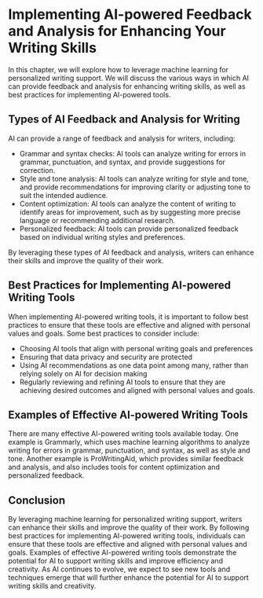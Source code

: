 # Implementing AI-powered Feedback and Analysis for Enhancing Your Writing Skills

In this chapter, we will explore how to leverage machine learning for personalized writing support. We will discuss the various ways in which AI can provide feedback and analysis for enhancing writing skills, as well as best practices for implementing AI-powered tools.

Types of AI Feedback and Analysis for Writing
---------------------------------------------

AI can provide a range of feedback and analysis for writers, including:

* Grammar and syntax checks: AI tools can analyze writing for errors in grammar, punctuation, and syntax, and provide suggestions for correction.
* Style and tone analysis: AI tools can analyze writing for style and tone, and provide recommendations for improving clarity or adjusting tone to suit the intended audience.
* Content optimization: AI tools can analyze the content of writing to identify areas for improvement, such as by suggesting more precise language or recommending additional research.
* Personalized feedback: AI tools can provide personalized feedback based on individual writing styles and preferences.

By leveraging these types of AI feedback and analysis, writers can enhance their skills and improve the quality of their work.

Best Practices for Implementing AI-powered Writing Tools
--------------------------------------------------------

When implementing AI-powered writing tools, it is important to follow best practices to ensure that these tools are effective and aligned with personal values and goals. Some best practices to consider include:

* Choosing AI tools that align with personal writing goals and preferences
* Ensuring that data privacy and security are protected
* Using AI recommendations as one data point among many, rather than relying solely on AI for decision making
* Regularly reviewing and refining AI tools to ensure that they are achieving desired outcomes and aligned with personal values and goals.

Examples of Effective AI-powered Writing Tools
----------------------------------------------

There are many effective AI-powered writing tools available today. One example is Grammarly, which uses machine learning algorithms to analyze writing for errors in grammar, punctuation, and syntax, as well as style and tone. Another example is ProWritingAid, which provides similar feedback and analysis, and also includes tools for content optimization and personalized feedback.

Conclusion
----------

By leveraging machine learning for personalized writing support, writers can enhance their skills and improve the quality of their work. By following best practices for implementing AI-powered writing tools, individuals can ensure that these tools are effective and aligned with personal values and goals. Examples of effective AI-powered writing tools demonstrate the potential for AI to support writing skills and improve efficiency and creativity. As AI continues to evolve, we expect to see new tools and techniques emerge that will further enhance the potential for AI to support writing skills and creativity.
